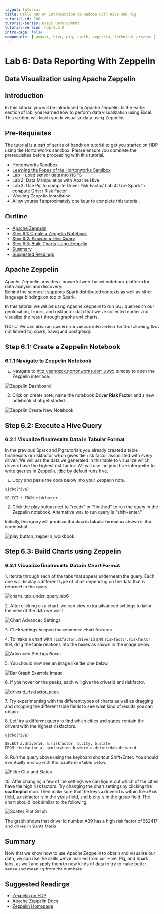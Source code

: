 ```yaml
---
layout: tutorial
title: Hello HDP An Introduction to Hadoop with Hive and Pig
tutorial-id: 100
tutorial-series: Basic Development
tutorial-version: hdp-2.5.0
intro-page: false
components: [ ambari, hive, pig, spark, zeppelin, technical-preview ]
---
```


# Lab 6: Data Reporting With Zeppelin

## Data Visualization using Apache Zeppelin

## Introduction

In this tutorial you will be introduced to Apache Zeppelin. In the earlier section of lab, you learned how to perform data visualization
using Excel. This section will teach you to visualize data using Zeppelin.

## Pre-Requisites

The tutorial is a part of series of hands on tutorial to get you started on HDP using the Hortonworks sandbox. Please ensure you complete the prerequisites before proceeding with this tutorial.

*   Hortonworks Sandbox
*   [Learning the Ropes of the Hortonworks Sandbox](http://hortonworks.com/hadoop-tutorial/learning-the-ropes-of-the-hortonworks-sandbox/)
*   Lab 1: Load sensor data into HDFS
*   Lab 2: Data Manipulation with Apache Hive
*   Lab 3: Use Pig to compute Driver Risk Factor/ Lab 4: Use Spark to compute Driver Risk Factor
*   Working Zeppelin installation
*   Allow yourself approximately one hour to complete this tutorial.

## Outline

*   [Apache Zeppelin](#apache-zeppelin)
*   [Step 6.1: Create a Zeppelin Notebook](#step6.1)
*   [Step 6.2: Execute a Hive Query](#step6.2)
*   [Step 6.3: Build Charts Using Zeppelin](#step6.3)
*   [Summary](#summary-lab6)
*   [Suggested Readings](#suggested-readings-lab6)

## Apache Zeppelin <a id="apache-zeppelin"></a>

Apache Zeppelin provides a powerful web-based notebook platform for data analysis and discovery.  
Behind the scenes it supports Spark distributed contexts as well as other language bindings on top of Spark.

In this tutorial we will be using Apache Zeppelin to run SQL queries on our geolocation, trucks, and
riskfactor data that we've collected earlier and visualize the result through graphs and charts.

NOTE: We can also run queries via various interpreters for the following (but not limited to) spark, hawq and postgresql.

## Step 6.1: Create a Zeppelin Notebook <a id="step6.1"></a>

### 6.1.1 Navigate to Zeppelin Notebook

1) Navigate to http://sandbox.hortonworks.com:9995 directly to open the Zeppelin interface.


![Zeppelin Dashboard](/assets/hello-hdp/zeppelin_welcome_page_hello_hdp_lab4.png)


2) Click on create note, name the notebook **Driver Risk Factor** and a new notebook shall get started.


![Zeppelin Create New Notebook](/assets/hello-hdp/zeppelin_create_new_notebook.png)


## Step 6.2: Execute a Hive Query <a id="step6.2"></a>

### 6.2.1 Visualize finalresults Data in Tabular Format

In the previous Spark and Pig tutorials you already created a table finalresults or riskfactor which gives the risk factor associated with every driver. We will use the data we generated in this table to visualize which drivers have the highest risk factor. We will use the jdbc hive interpreter to write queries in Zeppelin. jdbc by default runs hive.

1) Copy and paste the code below into your Zeppelin note.

~~~
%jdbc(hive)

SELECT * FROM riskfactor
~~~

2) Click the play button next to "ready" or "finished" to run the query in the Zeppelin notebook.
Alternative way to run query is "shift+enter."

Initially, the query will produce the data in tabular format as shown in the screenshot.


![play_button_zeppelin_workbook](/assets/hello-hdp/output_riskfactor_zeppelin_lab6.png)


## Step 6.3: Build Charts using Zeppelin <a id="step6.3"></a>

### 6.3.1 Visualize finalresults Data in Chart Format

1\. Iterate through each of the tabs that appear underneath the query.
Each one will display a different type of chart depending on the data that is returned in the query.


![charts_tab_under_query_lab6](/assets/hello-hdp/charts_tab_jdbc_lab6.png)


2\. After clicking on a chart, we can view extra advanced settings to tailor the view of the data we want


![Chart Advanced Settings](/assets/hello-hdp/bar_graph_zeppelin_lab6.png)


3\. Click settings to open the advanced chart features.

4\. To make a chart with `riskfactor.driverid` and `riskfactor.riskfactor SUM`, drag the table relations into the boxes as shown in the image below.


![Advanced Settings Boxes](/assets/hello-hdp/fields_set_keys_values_chart_lab6.png)


5\. You should now see an image like the one below.


![Bar Graph Example Image](/assets/hello-hdp/driverid_riskfactor_chart_lab6.png)


6\. If you hover on the peaks, each will give the driverid and riskfactor.


![driverid_riskfactor_peak](/assets/hello-hdp/hover_over_peaks_lab6.png)


7\. Try experimenting with the different types of charts as well as dragging and
dropping the different table fields to see what kind of results you can obtain.

8\. Let' try a different query to find which cities and states contain the drivers with the highest riskfactors.

~~~
%jdbc(hive)

SELECT a.driverid, a.riskfactor, b.city, b.state
FROM riskfactor a, geolocation b where a.driverid=b.driverid
~~~

9\. Run the query above using the keyboard shortcut Shift+Enter.
You should eventually end up with the results in a table below.


![Filter City and States](/assets/hello-hdp/queryFor_cities_states_highest_driver_riskfactor.png)


10\. After changing a few of the settings we can figure out which of the cities have the high risk factors.
Try changing the chart settings by clicking the **scatterplot** icon. Then make sure that the keys a.driverid
is within the xAxis field, a.riskfactor is in the yAxis field, and b.city is in the group field.
The chart should look similar to the following.


![Scatter Plot Graph](/assets/hello-hdp/visualize_cities_highest_driver_riskfactor_lab6.png)


The graph shows that driver id number A39 has a high risk factor of 652417 and drives in Santa Maria.  

## Summary <a id="summary-lab6"></a>

Now that we know how to use Apache Zeppelin to obtain and visualize our data, we can use the skills
we've learned from our Hive, Pig, and Spark labs, as well and apply them to new kinds of data to
try to make better sense and meaning from the numbers!

## Suggested Readings <a id="suggested-readings-lab6"></a>

- [Zeppelin on HDP](http://hortonworks.com/hadoop/zeppelin/)
- [Apache Zeppelin Docs](https://zeppelin.incubator.apache.org/docs/)
- [Zeppelin Homepage](https://zeppelin.incubator.apache.org/)
